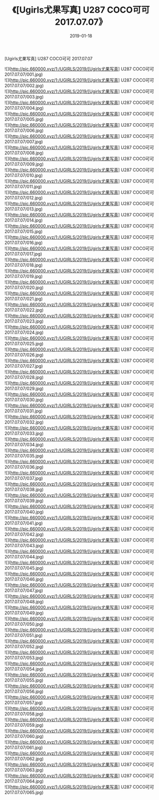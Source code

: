 ﻿---
layout: post
title:  《[Ugirls尤果写真] U287 COCO可可 2017.07.07》
date:   2019-01-18
img: http://pic.660000.xyz/1:/UGIRLS/2019/[Ugirls尤果写真] U287 COCO可可 2017.07.07/000.jpg
categories: [美女, 清纯, 唯美]
---

[Ugirls尤果写真] U287 COCO可可 2017.07.07

 ![](http://pic.660000.xyz/1:/UGIRLS/2019/[Ugirls尤果写真] U287 COCO可可 2017.07.07/001.jpg) <br>![](http://pic.660000.xyz/1:/UGIRLS/2019/[Ugirls尤果写真] U287 COCO可可 2017.07.07/002.jpg) <br>![](http://pic.660000.xyz/1:/UGIRLS/2019/[Ugirls尤果写真] U287 COCO可可 2017.07.07/003.jpg) <br>![](http://pic.660000.xyz/1:/UGIRLS/2019/[Ugirls尤果写真] U287 COCO可可 2017.07.07/004.jpg) <br>![](http://pic.660000.xyz/1:/UGIRLS/2019/[Ugirls尤果写真] U287 COCO可可 2017.07.07/005.jpg) <br>![](http://pic.660000.xyz/1:/UGIRLS/2019/[Ugirls尤果写真] U287 COCO可可 2017.07.07/006.jpg) <br>![](http://pic.660000.xyz/1:/UGIRLS/2019/[Ugirls尤果写真] U287 COCO可可 2017.07.07/007.jpg) <br>![](http://pic.660000.xyz/1:/UGIRLS/2019/[Ugirls尤果写真] U287 COCO可可 2017.07.07/008.jpg) <br>![](http://pic.660000.xyz/1:/UGIRLS/2019/[Ugirls尤果写真] U287 COCO可可 2017.07.07/009.jpg) <br>![](http://pic.660000.xyz/1:/UGIRLS/2019/[Ugirls尤果写真] U287 COCO可可 2017.07.07/010.jpg) <br>![](http://pic.660000.xyz/1:/UGIRLS/2019/[Ugirls尤果写真] U287 COCO可可 2017.07.07/011.jpg) <br>![](http://pic.660000.xyz/1:/UGIRLS/2019/[Ugirls尤果写真] U287 COCO可可 2017.07.07/012.jpg) <br>![](http://pic.660000.xyz/1:/UGIRLS/2019/[Ugirls尤果写真] U287 COCO可可 2017.07.07/013.jpg) <br>![](http://pic.660000.xyz/1:/UGIRLS/2019/[Ugirls尤果写真] U287 COCO可可 2017.07.07/014.jpg) <br>![](http://pic.660000.xyz/1:/UGIRLS/2019/[Ugirls尤果写真] U287 COCO可可 2017.07.07/015.jpg) <br>![](http://pic.660000.xyz/1:/UGIRLS/2019/[Ugirls尤果写真] U287 COCO可可 2017.07.07/016.jpg) <br>![](http://pic.660000.xyz/1:/UGIRLS/2019/[Ugirls尤果写真] U287 COCO可可 2017.07.07/017.jpg) <br>![](http://pic.660000.xyz/1:/UGIRLS/2019/[Ugirls尤果写真] U287 COCO可可 2017.07.07/018.jpg) <br>![](http://pic.660000.xyz/1:/UGIRLS/2019/[Ugirls尤果写真] U287 COCO可可 2017.07.07/019.jpg) <br>![](http://pic.660000.xyz/1:/UGIRLS/2019/[Ugirls尤果写真] U287 COCO可可 2017.07.07/020.jpg) <br>![](http://pic.660000.xyz/1:/UGIRLS/2019/[Ugirls尤果写真] U287 COCO可可 2017.07.07/021.jpg) <br>![](http://pic.660000.xyz/1:/UGIRLS/2019/[Ugirls尤果写真] U287 COCO可可 2017.07.07/022.jpg) <br>![](http://pic.660000.xyz/1:/UGIRLS/2019/[Ugirls尤果写真] U287 COCO可可 2017.07.07/023.jpg) <br>![](http://pic.660000.xyz/1:/UGIRLS/2019/[Ugirls尤果写真] U287 COCO可可 2017.07.07/024.jpg) <br>![](http://pic.660000.xyz/1:/UGIRLS/2019/[Ugirls尤果写真] U287 COCO可可 2017.07.07/025.jpg) <br>![](http://pic.660000.xyz/1:/UGIRLS/2019/[Ugirls尤果写真] U287 COCO可可 2017.07.07/026.jpg) <br>![](http://pic.660000.xyz/1:/UGIRLS/2019/[Ugirls尤果写真] U287 COCO可可 2017.07.07/027.jpg) <br>![](http://pic.660000.xyz/1:/UGIRLS/2019/[Ugirls尤果写真] U287 COCO可可 2017.07.07/028.jpg) <br>![](http://pic.660000.xyz/1:/UGIRLS/2019/[Ugirls尤果写真] U287 COCO可可 2017.07.07/029.jpg) <br>![](http://pic.660000.xyz/1:/UGIRLS/2019/[Ugirls尤果写真] U287 COCO可可 2017.07.07/030.jpg) <br>![](http://pic.660000.xyz/1:/UGIRLS/2019/[Ugirls尤果写真] U287 COCO可可 2017.07.07/031.jpg) <br>![](http://pic.660000.xyz/1:/UGIRLS/2019/[Ugirls尤果写真] U287 COCO可可 2017.07.07/032.jpg) <br>![](http://pic.660000.xyz/1:/UGIRLS/2019/[Ugirls尤果写真] U287 COCO可可 2017.07.07/033.jpg) <br>![](http://pic.660000.xyz/1:/UGIRLS/2019/[Ugirls尤果写真] U287 COCO可可 2017.07.07/034.jpg) <br>![](http://pic.660000.xyz/1:/UGIRLS/2019/[Ugirls尤果写真] U287 COCO可可 2017.07.07/035.jpg) <br>![](http://pic.660000.xyz/1:/UGIRLS/2019/[Ugirls尤果写真] U287 COCO可可 2017.07.07/036.jpg) <br>![](http://pic.660000.xyz/1:/UGIRLS/2019/[Ugirls尤果写真] U287 COCO可可 2017.07.07/037.jpg) <br>![](http://pic.660000.xyz/1:/UGIRLS/2019/[Ugirls尤果写真] U287 COCO可可 2017.07.07/038.jpg) <br>![](http://pic.660000.xyz/1:/UGIRLS/2019/[Ugirls尤果写真] U287 COCO可可 2017.07.07/039.jpg) <br>![](http://pic.660000.xyz/1:/UGIRLS/2019/[Ugirls尤果写真] U287 COCO可可 2017.07.07/040.jpg) <br>![](http://pic.660000.xyz/1:/UGIRLS/2019/[Ugirls尤果写真] U287 COCO可可 2017.07.07/041.jpg) <br>![](http://pic.660000.xyz/1:/UGIRLS/2019/[Ugirls尤果写真] U287 COCO可可 2017.07.07/042.jpg) <br>![](http://pic.660000.xyz/1:/UGIRLS/2019/[Ugirls尤果写真] U287 COCO可可 2017.07.07/043.jpg) <br>![](http://pic.660000.xyz/1:/UGIRLS/2019/[Ugirls尤果写真] U287 COCO可可 2017.07.07/044.jpg) <br>![](http://pic.660000.xyz/1:/UGIRLS/2019/[Ugirls尤果写真] U287 COCO可可 2017.07.07/045.jpg) <br>![](http://pic.660000.xyz/1:/UGIRLS/2019/[Ugirls尤果写真] U287 COCO可可 2017.07.07/046.jpg) <br>![](http://pic.660000.xyz/1:/UGIRLS/2019/[Ugirls尤果写真] U287 COCO可可 2017.07.07/047.jpg) <br>![](http://pic.660000.xyz/1:/UGIRLS/2019/[Ugirls尤果写真] U287 COCO可可 2017.07.07/048.jpg) <br>![](http://pic.660000.xyz/1:/UGIRLS/2019/[Ugirls尤果写真] U287 COCO可可 2017.07.07/049.jpg) <br>![](http://pic.660000.xyz/1:/UGIRLS/2019/[Ugirls尤果写真] U287 COCO可可 2017.07.07/050.jpg) <br>![](http://pic.660000.xyz/1:/UGIRLS/2019/[Ugirls尤果写真] U287 COCO可可 2017.07.07/051.jpg) <br>![](http://pic.660000.xyz/1:/UGIRLS/2019/[Ugirls尤果写真] U287 COCO可可 2017.07.07/052.jpg) <br>![](http://pic.660000.xyz/1:/UGIRLS/2019/[Ugirls尤果写真] U287 COCO可可 2017.07.07/053.jpg) <br>![](http://pic.660000.xyz/1:/UGIRLS/2019/[Ugirls尤果写真] U287 COCO可可 2017.07.07/054.jpg) <br>![](http://pic.660000.xyz/1:/UGIRLS/2019/[Ugirls尤果写真] U287 COCO可可 2017.07.07/055.jpg) <br>![](http://pic.660000.xyz/1:/UGIRLS/2019/[Ugirls尤果写真] U287 COCO可可 2017.07.07/056.jpg) <br>![](http://pic.660000.xyz/1:/UGIRLS/2019/[Ugirls尤果写真] U287 COCO可可 2017.07.07/057.jpg) <br>![](http://pic.660000.xyz/1:/UGIRLS/2019/[Ugirls尤果写真] U287 COCO可可 2017.07.07/058.jpg) <br>![](http://pic.660000.xyz/1:/UGIRLS/2019/[Ugirls尤果写真] U287 COCO可可 2017.07.07/059.jpg) <br>![](http://pic.660000.xyz/1:/UGIRLS/2019/[Ugirls尤果写真] U287 COCO可可 2017.07.07/060.jpg) <br>![](http://pic.660000.xyz/1:/UGIRLS/2019/[Ugirls尤果写真] U287 COCO可可 2017.07.07/061.jpg) <br>![](http://pic.660000.xyz/1:/UGIRLS/2019/[Ugirls尤果写真] U287 COCO可可 2017.07.07/062.jpg) <br>![](http://pic.660000.xyz/1:/UGIRLS/2019/[Ugirls尤果写真] U287 COCO可可 2017.07.07/063.jpg) <br>![](http://pic.660000.xyz/1:/UGIRLS/2019/[Ugirls尤果写真] U287 COCO可可 2017.07.07/064.jpg) <br>![](http://pic.660000.xyz/1:/UGIRLS/2019/[Ugirls尤果写真] U287 COCO可可 2017.07.07/065.jpg) <br>